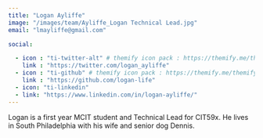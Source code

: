 ```yaml
---
title: "Logan Ayliffe"
image: "/images/team/Ayliffe_Logan Technical Lead.jpg"
email: "lmayliffe@gmail.com"

social:

  - icon : "ti-twitter-alt" # themify icon pack : https://themify.me/themify-icons
    link : "https://twitter.com/logan_ayliffe"
  - icon : "ti-github" # themify icon pack : https://themify.me/themify-icons
    link : "https://github.com/logan-life"
  - icon: "ti-linkedin"
  - link: "https://www.linkedin.com/in/logan-ayliffe/"
---
```


Logan is a first year MCIT student and Technical Lead for CIT59x. He lives in South Philadelphia with his wife and senior dog Dennis. 